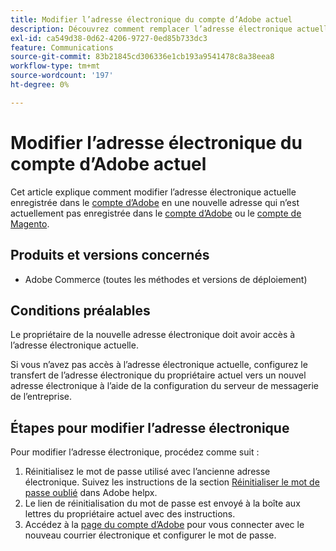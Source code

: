 ```yaml
---
title: Modifier l’adresse électronique du compte d’Adobe actuel
description: Découvrez comment remplacer l’adresse électronique actuelle enregistrée dans le compte Adobe par une nouvelle adresse qui n’est actuellement pas enregistrée dans le compte Adobe ou le compte Magento.
exl-id: ca549d38-0d62-4206-9727-0ed85b733dc3
feature: Communications
source-git-commit: 83b21845cd306336e1cb193a9541478c8a38eea8
workflow-type: tm+mt
source-wordcount: '197'
ht-degree: 0%

---
```


# Modifier l’adresse électronique du compte d’Adobe actuel

Cet article explique comment modifier l’adresse électronique actuelle enregistrée dans le [compte d’Adobe](https://account.adobe.com/) en une nouvelle adresse qui n’est actuellement pas enregistrée dans le [compte d’Adobe](https://account.adobe.com/) ou le [compte de Magento](https://account.magento.com/).

## Produits et versions concernés

* Adobe Commerce (toutes les méthodes et versions de déploiement)

## Conditions préalables

Le propriétaire de la nouvelle adresse électronique doit avoir accès à l’adresse électronique actuelle.

Si vous n’avez pas accès à l’adresse électronique actuelle, configurez le transfert de l’adresse électronique du propriétaire actuel vers un nouvel adresse électronique à l’aide de la configuration du serveur de messagerie de l’entreprise.

## Étapes pour modifier l’adresse électronique

Pour modifier l’adresse électronique, procédez comme suit :

1. Réinitialisez le mot de passe utilisé avec l’ancienne adresse électronique. Suivez les instructions de la section [Réinitialiser le mot de passe oublié](https://helpx.adobe.com/fr/manage-account/using/change-or-reset-password.html) dans Adobe helpx.
1. Le lien de réinitialisation du mot de passe est envoyé à la boîte aux lettres du propriétaire actuel avec des instructions.
1. Accédez à la [page du compte d’Adobe](https://account.adobe.com) pour vous connecter avec le nouveau courrier électronique et configurer le mot de passe.
